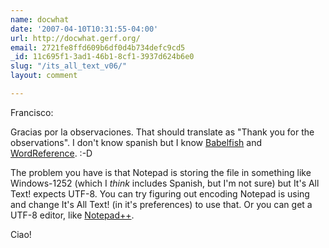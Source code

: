 ```yaml
---
name: docwhat
date: '2007-04-10T10:31:55-04:00'
url: http://docwhat.gerf.org/
email: 2721fe8ffd609b6df0d4b734defc9cd5
_id: 11c695f1-3ad1-46b1-8cf1-3937d624b6e0
slug: "/its_all_text_v06/"
layout: comment

---
```


Francisco:

Gracias por la observaciones. That should translate as "Thank you for the observations".  I don't know spanish but I know <a href="http://babelfish.altavista.com" rel="nofollow">Babelfish</a> and <a href="http://www.wordreference.com/es/translation.asp?tranword=feedback" rel="nofollow">WordReference</a>. :-D

The problem you have is that Notepad is storing the file in something like Windows-1252 (which I <em>think</em> includes Spanish, but I'm not sure) but It's All Text! expects UTF-8.  You can try figuring out encoding Notepad is using and change It's All Text! (in it's preferences) to use that.  Or you can get a UTF-8 editor, like <a href="http://notepad-plus.sourceforge.net/" rel="nofollow">Notepad++</a>.

Ciao!
